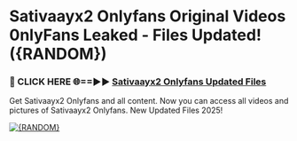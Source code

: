 # Sativaayx2 Onlyfans Original Videos 0nlyFans Leaked - Files Updated! ({RANDOM})

<h3>🔴 CLICK HERE 🌐==►► <a href="https://betterlinks.top/A2PfLJ" rel="nofollow">Sativaayx2 Onlyfans Updated Files</a></h3>

Get Sativaayx2 Onlyfans and all content. Now you can access all videos and pictures of Sativaayx2 Onlyfans. New Updated Files 2025!

[![{RANDOM}](https://i.imgur.com/ppqm5kG.gif)](https://betterlinks.top/A2PfLJ)